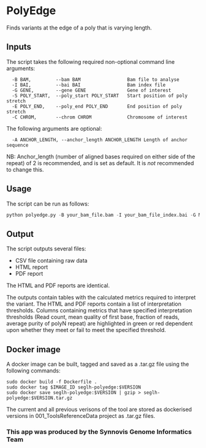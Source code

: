 # PolyEdge

Finds variants at the edge of a poly that is varying length.

## Inputs

The script takes the following required non-optional command line arguments:

```
  -B BAM,         --bam BAM                 Bam file to analyse
  -I BAI,         --bai BAI                 Bam index file
  -G GENE,        --gene GENE               Gene of interest
  -S POLY_START,  --poly_start POLY_START   Start position of poly stretch
  -E POLY_END,    --poly_end POLY_END       End position of poly stretch
  -C CHROM,       --chrom CHROM             Chromosome of interest
```

The following arguments are optional:

```
  -A ANCHOR_LENGTH, --anchor_length ANCHOR_LENGTH Length of anchor sequence
```

NB: Anchor_length (number of aligned bases required on either side of the repeat) of 2 is recommended, and is set as default. It is _not_ recommended to change this.

## Usage

The script can be run as follows:

```python
python polyedge.py -B your_bam_file.bam -I your_bam_file_index.bai -G MSH2 -S 47641559 -E 47641586 -C 2
```

## Output

The script outputs several files:
* CSV file containing raw data
* HTML report
* PDF report

The HTML and PDF reports are identical.

The outputs contain tables with the calculated metrics required to interpret the variant. The HTML and PDF reports contain a list of interpretation thresholds. Columns containing metrics that have specified interpretation thresholds (Read count, mean quality of first base, fraction of reads, average purity of polyN repeat) are highlighted in green or red dependent upon whether they meet or fail to meet the specified threshold.

## Docker image

A docker image can be built, tagged and saved as a .tar.gz file using the following commands:

```
sudo docker build -f Dockerfile .
sudo docker tag $IMAGE_ID seglh-polyedge:$VERSION
sudo docker save seglh-polyedge:$VERSION | gzip > seglh-polyedge:$VERSION.tar.gz
```

The current and all previous verisons of the tool are stored as dockerised versions in 001_ToolsReferenceData project as .tar.gz files.

### This app was produced by the Synnovis Genome Informatics Team
